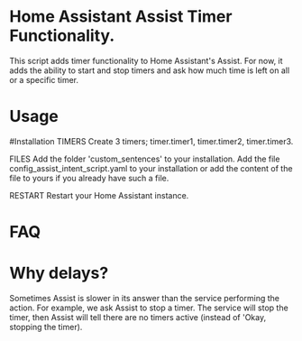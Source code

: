 # Home Assistant Assist Timer Functionality.
This script adds timer functionality to Home Assistant's Assist.
For now, it adds the ability to start and stop timers and ask how much time is left on all or a specific timer.

# Usage
#Installation
TIMERS
Create 3 timers; timer.timer1, timer.timer2, timer.timer3.

FILES
Add the folder 'custom_sentences' to your installation.
Add the file config_assist_intent_script.yaml to your installation or add the content of the file to yours if you already have such a file.

RESTART
Restart your Home Assistant instance.

# FAQ
# Why delays?
Sometimes Assist is slower in its answer than the service performing the action. 
For example, we ask Assist to stop a timer. The service will stop the timer, then Assist will tell there are no timers active (instead of 'Okay, stopping the timer).

